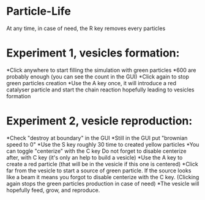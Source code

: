 # Particle-Life

At any time, in case of need, the R key removes every particles

# Experiment 1, vesicles formation:
*Click anywhere to start filling the simulation with green particles
*600 are probably enough (you can see the count in the GUI)
*Click again to stop green particles creation
*Use the A key once, it will introduce a red catalyser particle and start the chain reaction hopefully leading to vesicles formation

# Experiment 2, vesicle reproduction:
*Check "destroy at boundary" in the GUI
*Still in the GUI put "brownian speed to 0"
*Use the S key roughly 30 time to created yellow particles
*You can toggle "centerize" with the C key
Do not forget to disable centerize after, with C key (it's only an help to build a vesicle)
*Use the A key to create a red particle (that will be in the vesicle if this one is centered)
*Click far from the vesicle to start a source of green particle.
If the source looks like a beam it means you forgot to disable centerize with the C key.
(Clicking again stops the green particles production in case of need)
*The vesicle will hopefully feed, grow, and reproduce.


